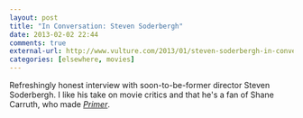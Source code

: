```yaml
---
layout: post
title: "In Conversation: Steven Soderbergh"
date: 2013-02-02 22:44
comments: true
external-url: http://www.vulture.com/2013/01/steven-soderbergh-in-conversation.html?src=longreads
categories: [elsewhere, movies]
---
```


Refreshingly honest interview with soon-to-be-former director Steven Soderbergh. I like his take on movie critics and that he's a fan of Shane Carruth, who made *[Primer][1]*. 

[1]: http://www.imdb.com/title/tt0390384/